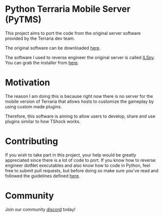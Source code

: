 # Python Terraria Mobile Server (PyTMS)
This project aims to port the code from the original server software provided by
the Terraria dev team.

The original software can be downloaded [here](https://terraria.org/server/MobileTerrariaServer.zip).

The software I used to reverse engineer the original server is called [ILSpy](https://github.com/icsharpcode/ILSpy).
You can grab the installer from [here](https://github.com/icsharpcode/ILSpy/releases).

# Motivation
The reason I am doing this is because right now there is no server for the mobile version of Terraria
that allows hosts to customize the gameplay by using custom made plugins.

Therefore, this software is aiming to allow users to develop, share and use plugins similar to how TShock works.

# Contributing
If you wish to take part in this project, your help would be greatly appreciated since there is a lot
of code to port. If you know how to reverse engineer dotNet executables and also know how to code in Python,
feel free to submit pull requests, but before doing so make sure you've read and followed the guidelines defined [here](CONTRIBUTING.md).

# Community
Join our community [discord](https://discord.com/invite/B55ryHs) today!